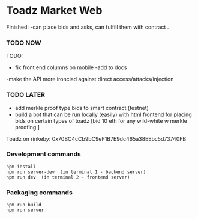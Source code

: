 # Toadz Market Web


 Finished: 
 -can place bids and asks, can fulfill them with contract . 


### TODO NOW 
 
TODO: 
- fix front end  columns on mobile 
 -add to docs 

-make the API more ironclad against direct access/attacks/injection 

 


### TODO LATER
- add merkle proof type bids to smart contract (testnet) 
- build a bot that can be run locally (easily) with html frontend for placing bids on certain types of toadz [bid 10 eth for any wild-white w merkle proofing ]

 
Toadz on rinkeby: 
0x70BC4cCb9bC9eF1B7E9dc465a38EEbc5d73740FB

 

### Development commands
```
npm install
npm run server-dev  (in terminal 1 - backend server)
npm run dev  (in terminal 2 - frontend server)
```

### Packaging commands
```
npm run build
npm run server
```
 
